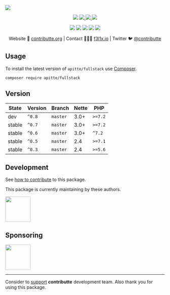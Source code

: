 ![](https://heatbadger.now.sh/github/readme/apitte/fullstack/)

<p align=center>
  <a href="https://github.com/apitte/fullstack/actions"><img src="https://badgen.net/github/checks/apitte/fullstack/master?cache=300"></a>
  <a href="https://coveralls.io/r/apitte/fullstack"> <img src="https://badgen.net/coveralls/c/github/apitte/fullstack?cache=300"> </a>
  <a href="https://packagist.org/packages/apitte/fullstack"> <img src="https://badgen.net/packagist/dm/apitte/fullstack"> </a>
  <a href="https://packagist.org/packages/apitte/fullstack"> <img src="https://badgen.net/packagist/v/apitte/fullstack"> </a>
</p>
<p align=center>
  <a href="https://packagist.org/packages/apitte/fullstack"><img src="https://badgen.net/packagist/php/apitte/fullstack"></a>
  <a href="https://github.com/apitte/fullstack"><img src="https://badgen.net/github/license/apitte/fullstack"></a>
  <a href="https://bit.ly/ctteg"><img src="https://badgen.net/badge/support/gitter/cyan"></a>
  <a href="https://bit.ly/cttfo"><img src="https://badgen.net/badge/support/forum/yellow"></a>
  <a href="https://contributte.org/partners.html"><img src="https://badgen.net/badge/become/a%20patron/F96854"></a>
<p>

<p align=center>
Website 🚀 <a href="https://contributte.org">contributte.org</a> | Contact 👨🏻‍💻 <a href="https://f3l1x.io">f3l1x.io</a> | Twitter 🐦 <a href="https://twitter.com/contributte">@contributte</a>
</p>

## Usage

To install the latest version of `apitte/fullstack` use [Composer](https://getcomposer.com).

```bash
composer require apitte/fullstack
```

## Version

| State       | Version | Branch   | Nette | PHP     |
|-------------|---------|----------|-------|---------|
| dev         | `^0.8`  | `master` | 3.0+  | `>=7.2` |
| stable      | `^0.7`  | `master` | 3.0+  | `>=7.2` |
| stable      | `^0.6`  | `master` | 3.0+  | `^7.2`  |
| stable      | `^0.5`  | `master` | 2.4   | `>=7.1` |
| stable      | `^0.3`  | `master` | 2.4   | `>=5.6` |

## Development

See [how to contribute](https://contributte.org/contributing.html) to this package.

This package is currently maintaining by these authors.

<a href="https://github.com/f3l1x">
  <img width="80" height="80" src="https://avatars2.githubusercontent.com/u/538058?v=3&s=80">
</a>

## Sponsoring

<a href="https://github.com/tlapnet">
  <img width="80" height="80" src="https://avatars1.githubusercontent.com/u/22914186?s=80&v=4">
</a>

-----

Consider to [support](https://contributte.com/partners) **contributte** development team.
Also thank you for using this package.
